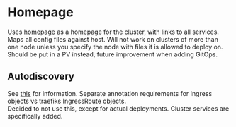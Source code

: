 # Homepage
Uses [homepage](https://gethomepage.dev/) as a homepage for the cluster, with links to all services.
Maps all config files against host. Will not work on clusters of more than one node unless you specify the node with files it is allowed to deploy on. Should be put in a PV instead, future improvement when adding GitOps.

## Autodiscovery
See [this](https://gethomepage.dev/configs/kubernetes/) for information. Separate annotation requirements for Ingress objects vs traefiks IngressRoute objects.\
Decided to not use this, except for actual deployments. Cluster services are specifically added.

